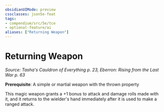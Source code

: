 ```yaml
---
obsidianUIMode: preview
cssclasses: json5e-feat
tags:
- compendium/src/5e/tce
- optional-feature/ai
aliases: ["Returning Weapon"]
---
```

# Returning Weapon
*Source: Tasha's Cauldron of Everything p. 23, Eberron: Rising from the Last War p. 63*  

**Prerequisite**: A simple or martial weapon with the thrown property

This magic weapon grants a +1 bonus to attack and damage rolls made with it, and it returns to the wielder's hand immediately after it is used to make a ranged attack.
